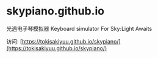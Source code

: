 # skypiano.github.io
光遇电子琴模拟器 Keyboard simulator For Sky:Light Awaits

访问: [https://tokisakiyuu.github.io/skypiano/](https://tokisakiyuu.github.io/skypiano/)
